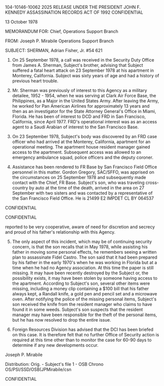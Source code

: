 104-10146-10062 2025 RELEASE UNDER THE PRESIDENT JOHN F. KENNEDY ASSASSINATION RECORDS ACT OF 1992
CONFIDENTIAL

13 October 1978

MEMORANDUM FOR: Chief, Operations Support Branch

FROM: Joseph P. Mirabile
Operations Support Branch

SUBJECT: SHERMAN, Adrian Fisher, Jr.
#54 621

1. On 25 September 1978, a call was received in the
Security Duty Office from James A. Sherman, Subject's brother,
advising that Subject suffered a fatal heart attack on
23 September 1978 at his apartment in Monterey, California.
Subject was sixty years of age and had a history of previous
heart trouble.

2. Mr. Sherman was previously of interest to this
Agency as a military detailee, 1952 - 1954, when he was
serving at Clark Air Force Base, the Philippines, as a
Major in the United States Army. After leaving the Army,
he worked for Pan American Airlines for approximately 13
years and then as an investigator for the State Attorney
General's Office in Miami, Florida. He has been of interest
to DCD and FRD in San Francisco, California, since April 1977.
FRD's operational interest was as an access agent to a Saudi
Arabian of interest to the San Francisco Base.

3. On 23 September 1978, Subject's body was discovered
by an FRD case officer who had arrived at the Monterey,
California, apartment for an operational meeting. The
apartment house resident manager gained access to the apartment.
Subsequent access was allowed to an emergency ambulance squad,
police officers and the deputy coroner.

4. Assistance has been rendered to FR Base by
San Francisco Field Office personnel in this matter.
Gordon Gregory, SAC/SFFO, was apprised on the circumstances
on 25 September 1978 and subsequently made contact with the
Chief, FR Base. Subject's son, who was traveling cross-
country by auto at the time of the death, arrived in the
area on 27 September with two sisters and was contacted by
a representative of the San Francisco Field Office. He is
21499
E2 IMPDET
CL BY 064537

CONFIDENTIAL

CONFIDENTIAL

reported to be very cooperative, aware of need for discretion
and secrecy and proud of his father's relationship with this
Agency.

5. The only aspect of this incident, which may be of
continuing security concern, is that the son recalls that
in May 1978, while assisting his father in moving some
personal effects, he remembers seeing a written plan to
assassinate Fidel Castro. The son said that it had been
prepared by his father in the early 1970's when he was
working in Florida but at a time when he had no Agency
association. At this time the paper is still missing.
It may have been recently destroyed by the Subject or, the
possibility exists, it may have been stolen by someone
having access to the apartment. According to Subject's
son, several other items were missing, including a money
clip containing a $100 bill that his father always kept,
a Randall knife, a gold pen and pencil set and a microwave
oven. After notifying the police of the missing personal
items, Subject's son received the knife from the resident
manager who claims to have found it in some weeds. Subject's
son suspects that the resident manager may have been responsible
for the theft of the personal items, but he has now resolved
to drop the entire issue.

6. Foreign Resources Division has advised that the
DCI has been briefed on this case. It is therefore felt
that no further Office of Security action is required at this
time other than to monitor the case for 60-90 days to
determine if any new developments occur.

Joseph P. Mirabile

Distribution:
Orig. - Subject's file
1 - OSB Chrono
OS/PSI/SSD/OSB(JPMirabile/csn

CONFIDENTIAL
